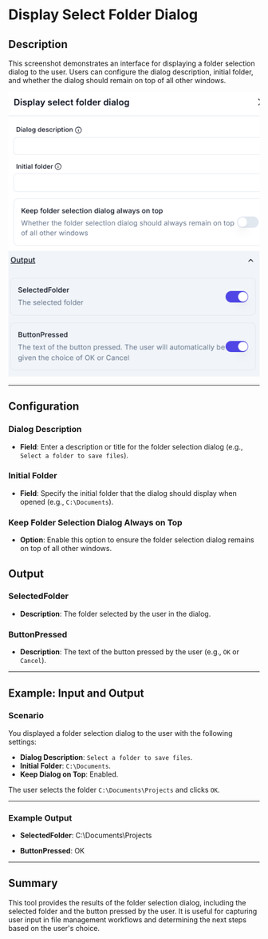 # Display Select Folder Dialog

## Description

This screenshot demonstrates an interface for displaying a folder selection dialog to the user. Users can configure the dialog description, initial folder, and whether the dialog should remain on top of all other windows.

![alt text](display-select-folder-dialog1-1.png)
![alt text](display-select-folder-dialog2-1.png)

---

## Configuration

### Dialog Description

- **Field**: Enter a description or title for the folder selection dialog (e.g., `Select a folder to save files`).

### Initial Folder

- **Field**: Specify the initial folder that the dialog should display when opened (e.g., `C:\Documents`).

### Keep Folder Selection Dialog Always on Top

- **Option**: Enable this option to ensure the folder selection dialog remains on top of all other windows.

## Output

### SelectedFolder

- **Description**: The folder selected by the user in the dialog.

### ButtonPressed

- **Description**: The text of the button pressed by the user (e.g., `OK` or `Cancel`).

---

## Example: Input and Output

### Scenario

You displayed a folder selection dialog to the user with the following settings:

- **Dialog Description**: `Select a folder to save files`.
- **Initial Folder**: `C:\Documents`.
- **Keep Dialog on Top**: Enabled.

The user selects the folder `C:\Documents\Projects` and clicks `OK`.

---

### Example Output

- **SelectedFolder**:
C:\Documents\Projects

- **ButtonPressed**:
OK

---

## Summary

This tool provides the results of the folder selection dialog, including the selected folder and the button pressed by the user. It is useful for capturing user input in file management workflows and determining the next steps based on the user's choice.
